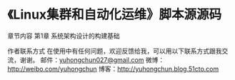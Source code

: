 
《Linux集群和自动化运维》脚本源源码
========================================

章节内容
第1章  系统架构设计的构建基础


作者联系方式
在使用中有任何问题，欢迎反馈给我，可以用以下联系方式跟我交流，谢谢。
邮件：yuhongchun027@gmail.com
微博：http://weibo.com/yuhongchun
博客：http://yuhongchun.blog.51cto.com


